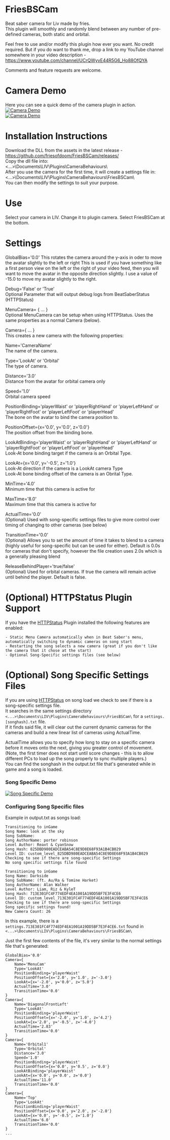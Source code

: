 
# FriesBSCam
Beat saber camera for Liv made by fries.\
This plugin will smoothly and randomly blend between any number of pre-defined cameras, both static and orbital.

Feel free to use and/or modify this plugin how ever you want. No credit required. But if you do want to thank me, drop a link to my YouTube channel somewhere in your video description - https://www.youtube.com/channel/UCrQWyvE44R5G6_Ho88OfQYA

Comments and feature requests are welcome.

# Camera Demo
Here you can see a quick demo of the camera plugin in action.\
[![Camera Demo](https://img.youtube.com/vi/YoIeM9ckE90/0.jpg)](https://www.youtube.com/watch?v=YoIeM9ckE90) \
[![Camera Demo](https://img.youtube.com/vi/g-GKGbQPh2k/0.jpg)](https://www.youtube.com/watch?v=g-GKGbQPh2k)

# Installation Instructions 
Download the DLL from the assets in the latest release - https://github.com/friesofdoom/FriesBSCam/releases/ \
Copy the dll file into:\
    <...>\Documents\LIV\Plugins\CameraBehaviours\\\
After you use the camera for the first time, it will create a settings file in:\
    <...>\Documents\LIV\Plugins\CameraBehaviours\FriesBSCam\\\
You can then modify the settings to suit your purpose.

# Use
Select your camera in LIV. Change it to plugin camera. Select FriesBSCam at the bottom.

# Settings
GlobalBias='0.0' 
This rotates the camera around the y-axis in oder to move the avatar slightly to the left or right
This is used if you have something like a first person view on the left or the right of your video feed, then you will want to move the avatar in the opposite direction slightly. I use a value of -15.0 to move my avatar slightly to the right.

Debug='False' or 'True'\
Optional Parameter that will output debug logs from BeatSaberStatus (HTTPStatus)

MenuCamera= { ... }\
Optional MenuCamera can be setup when using HTTPStatus. Uses the same properties as a normal Camera (below).

Camera={ ... }\
This creates a new camera with the following properties:

Name='CameraName'\
The name of the camera.

Type='LookAt' or 'Orbital'\
The type of camera.

Distance='3.0'\
Distance from the avatar for orbital camera only

Speed='1.0'\
Orbital camera speed

PositionBinding='playerWaist' or 'playerRightHand' or 'playerLeftHand' or 'playerRightFoot' or 'playerLeftFoot' or 'playerHead'\
The bone on the avatar to bind the camera position to.

PositionOffset={x='0.0', y='0.0', z='0.0'} \
The position offset from the binding bone.

LookAtBinding='playerWaist' or 'playerRightHand' or 'playerLeftHand' or 'playerRightFoot' or 'playerLeftFoot' or 'playerHead'\
Look-At bone binding target if the camera is an Orbital Type.

LookAt={x='0.0', y='-0.5', z='1.0'} \
Look-At direction if the camera is a LookAt camera Type\
Look-At bone binding offset of the camera is an Obrital Type.

MinTime='4.0' \
Minimum time that this camera is active for

MaxTime='8.0' \
Maximum time that this camera is active for

ActualTime='0.0' \
(Optional) Used with song-specific settings files to give more control over timing of changing to other cameras (see below)

TransitionTime='0.0' \
(Optional) Allows you to set the amount of time it takes to blend to a camera (highly useful for song-specific but can be used for either). Default is 0.0s for cameras that don't specify, however the file creation uses 2.0s which is a generally pleasing blend

ReleaseBehindPlayer='true/false' \
(Optional) Used for orbital cameras. If true the camera will remain active until behind the player. Default is false.
	

# (Optional) HTTPStatus Plugin Support
If you have the [HTTPStatus](https://github.com/opl-/beatsaber-http-status) Plugin installed the following features are enabled:

    - Static Menu Camera automatically when in Beat Saber's menu, automatically switching to dynamic cameras on song start
    - Restarting the song selects a new camera (great if you don't like the camera that it chose at the start)
    - Optional Song-Specific settings files (see below)

# (Optional) Song Specific Settings Files
If you are using [HTTPStatus](https://github.com/opl-/beatsaber-http-status) on song load we check to see if there is a song-specific settings file.\
It searches in the same settings directory `<...>\Documents\LIV\Plugins\CameraBehaviours\FriesBSCam\` for a `settings.[songhash].txt` file.\
If it finds said file, it will clear out the current dynamic cameras for the cameras and build a new linear list of cameras using ActualTime.

ActualTime allows you to specify how long to stay on a specific camera before it moves onto the next, giving you greater control of movement.\
(Note, the first timer does not start until score changes - this is to allow different PCs to load up the song properly to sync multiple players.)\
You can find the songhash in the output.txt file that's generated while in game and a song is loaded.

### Song Specific Demo
[![Song Specific Demo](https://img.youtube.com/vi/BTwlqemL8Ak/0.jpg)](https://www.youtube.com/watch?v=BTwlqemL8Ak)

### Configuring Song Specific files
Example in output.txt as songs load:

```
Transitioning to inGame
Song Name: look at the sky
Song SubName: 
Song AuthorName: porter robinson
Level Author: Reaxt & CyanSnow
Song Hash: 825DBD980EADCEABA54C8E9D8E68F93A1B4CB029
Level ID: custom_level_825DBD980EADCEABA54C8E9D8E68F93A1B4CB029
Checking to see if there are song-specific Settings
No song specific settings file found

Transitioning to inGame
Song Name: Darkside
Song SubName: (ft. Au/Ra & Tomine Harket)
Song AuthorName: Alan Walker
Level Author: Liam, Riz & KyleT
Song Hash: 713E301FC4F774EDF4EA1001A19DD5BF7E3F4CE6
Level ID: custom_level_713E301FC4F774EDF4EA1001A19DD5BF7E3F4CE6
Checking to see if there are song-specific Settings
Song specific settings found!
New Camera Count: 26
```

In this example, there is a `settings.713E301FC4F774EDF4EA1001A19DD5BF7E3F4CE6.txt` found in `<...>\Documents\LIV\Plugins\CameraBehaviours\FriesBSCam\`

Just the first few contents of the file, it's very similar to the normal settings file that's generated:

```
GlobalBias='0.0'
Camera={
	Name='MenuCam'
	Type='LookAt'
	PositionBinding='playerWaist'
	PositionOffset={x='2.0', y='1.0', z='-3.0'} 
	LookAt={x='-2.0', y='0.0', z='5.0'} 	
	ActualTime='3.0' 
	TransitionTime='0.0' 
}
Camera={
	Name='DiagonalFrontLeft'
	Type='LookAt'
	PositionBinding='playerWaist'
	PositionOffset={x='-2.0', y='1.0', z='4.2'} 
	LookAt={x='2.0', y='-0.5', z='-4.0'} 
	ActualTime='2.83' 
	TransitionTime='0.0' 
}
Camera={
	Name='Orbital1'
	Type='Orbital'
	Distance='3.0'
	Speed='1.0'
	PositionBinding='playerWaist'
	PositionOffset={x='0.0', y='0.5', z='0.0'}  
	LookAtBinding='playerWaist'
	LookAt={x='0.0', y='0.0', z='0.0'} 
	ActualTime='11.0' 
	TransitionTime='0.0' 
}
Camera={
	Name='Top'
	Type='LookAt'
	PositionBinding='playerWaist'
	PositionOffset={x='0.0', y='2.0', z='-2.0'}  
	LookAt={x='0.0', y='-0.5', z='1.0'} 
	ActualTime='6.0' 
	TransitionTime='0.0' 
}
...
```
